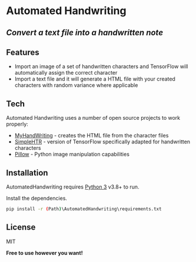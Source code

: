 # Automated Handwriting
## _Convert a text file into a handwritten note_


## Features

- Import an image of a set of handwritten characters and TensorFlow will automatically assign the correct character
- Import a text file and it will generate a HTML file with your created characters with random variance where applicable


## Tech

Automated Handwriting uses a number of open source projects to work properly:

- [MyHandWriting] - creates the HTML file from the character files
- [SimpleHTR] - version of TensorFlow specifically adapted for handwritten characters
- [Pillow] - Python image manipulation capabilities

## Installation

AutomatedHandwriting requires [Python 3](https://www.python.org/downloads//) v3.8+ to run.

Install the dependencies.

```sh
pip install -r (Path)\AutomatedHandwriting\requirements.txt
```


## License

MIT

**Free to use however you want!**


   [MyHandWriting]: <https://github.com/bannyvishwas/MyHandWriting>
   [SimpleHTR]: <https://github.com/githubharald/SimpleHTR>
   [Pillow]: <https://github.com/python-pillow/Pillow>
   

